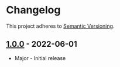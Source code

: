 # Changelog

This project adheres to [Semantic Versioning](https://semver.org/spec/v2.0.0.html).

## [1.0.0](https://www.npmjs.com/package/@woocommerce/extend-cart-checkout-block/v/1.0.0) - 2022-06-01

-   Major - Initial release

